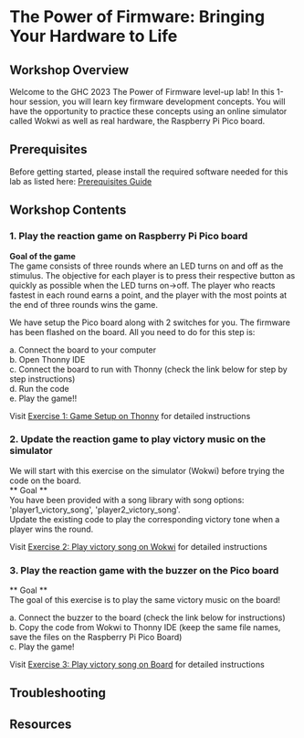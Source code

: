 # The Power of Firmware: Bringing Your Hardware to Life

## Workshop Overview
Welcome to the GHC 2023 The Power of Firmware level-up lab! In this 1-hour session, you will learn key firmware development concepts. You will have the opportunity to practice these concepts using an online simulator called Wokwi as well as real hardware, the Raspberry Pi Pico board.

## Prerequisites
Before getting started, please install the required software needed for this lab as listed here:
[Prerequisites Guide](https://github.com/GHCFW/WorkshopExercise23/blob/main/Prerequisite.md)

## Workshop Contents
### **1. Play the reaction game on Raspberry Pi Pico board <br>**
   **Goal of the game**<br>
    The game consists of three rounds where an LED turns on and off as the stimulus. The objective for each player is to press their respective button as quickly as possible when the LED turns on->off.
    The player who reacts fastest in each round earns a point, and the player with the most points at the end of three rounds wins the game.

   We have setup the Pico board along with 2 switches for you. The firmware has been flashed on the board. All you need to do for this step is:
   
   a. Connect the board to your computer <br>
   b. Open Thonny IDE <br>
   c. Connect the board to run with Thonny (check the link below for step by step instructions) <br>
   d. Run the code <br>
   e. Play the game!! <br>

   Visit [Exercise 1: Game Setup on Thonny](https://github.com/GHCFW/WorkshopExercise23/blob/main/Exercise_1_Game_Setup_on_Thonny.md) for detailed instructions
   
### **2. Update the reaction game to play victory music on the simulator <br>**
   We will start with this exercise on the simulator (Wokwi) before trying the code on the board. <br>
   ** Goal ** <br>
   You have been provided with a song library with song options: 'player1_victory_song', 'player2_victory_song'. <br>
   Update the existing code to play the corresponding victory tone when a player wins the round. <br>

   Visit [Exercise 2: Play victory song on Wokwi](https://github.com/GHCFW/WorkshopExercise23/blob/main/Exercise_2_Play_Victory_Song_on_Wokwi.md) for detailed instructions

### **3. Play the reaction game with the buzzer on the Pico board <br>**
   ** Goal ** <br>
   The goal of this exercise is to play the same victory music on the board!

   a. Connect the buzzer to the board (check the link below for instructions) <br>
   b. Copy the code from Wokwi to Thonny IDE (keep the same file names, save the files on the Raspberry Pi Pico Board) <br>
   c. Play the game! <br>

   Visit [Exercise 3: Play victory song on Board](https://github.com/GHCFW/WorkshopExercise23/blob/main/Exercise_3_Play_Victory_Song_on_Board.md) for detailed instructions


## Troubleshooting

## Resources


